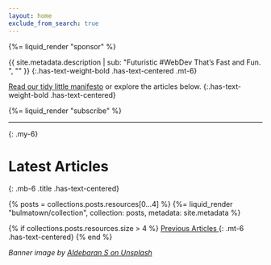 ```yaml
---
layout: home
exclude_from_search: true
---
```


{%= liquid_render "sponsor" %}

{{ site.metadata.description | sub: "Futuristic #WebDev That’s Fast and Fun. ", "" }}
{:.has-text-weight-bold .has-text-centered .mt-6}

[Read our tidy little manifesto](/about) or explore the articles below.
{:.has-text-weight-bold .has-text-centered}

{%= liquid_render "subscribe" %}

----
{: .my-6}

# Latest Articles
{: .mb-6 .title .has-text-centered}

{% posts = collections.posts.resources[0...4] %}
{%= liquid_render "bulmatown/collection", collection: posts, metadata: site.metadata %}

{% if collections.posts.resources.size > 4 %}
  <a href="/articles" class="button is-primary is-outlined is-small"><span>Previous Articles</span> <span class="icon"><i class="fa fa-arrow-right"></i></span></a>
  {: .mt-6 .has-text-centered}
{% end %}


<p class="mt-6 is-size-7 has-text-centered"><em>Banner image by <a href="https://unsplash.com/photos/g9Ek7TzdMVc">Aldebaran S on Unsplash</a></em></p>
